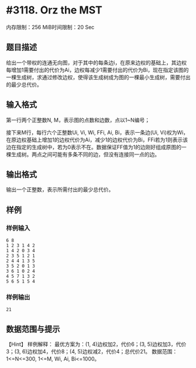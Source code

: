# #3118. Orz the MST

内存限制：256 MiB时间限制：20 Sec

## 题目描述

给出一个带权的连通无向图，对于其中的每条边i，在原来边权的基础上，其边权每增加1需要付出的代价为Ai，边权每减少1需要付出的代价为Bi，现在指定该图的一棵生成树，求通过修改边权，使得该生成树成为图的一棵最小生成树，需要付出的最少总代价。

 

## 输入格式

第一行两个正整数N, M，表示图的点数和边数，点以1~N编号；

接下来M行，每行六个正整数Ui, Vi, Wi, FFi, Ai, Bi，表示一条边(Ui, Vi)权为Wi，在原边权基础上增加1的边权代价为Ai，减少1的边权代价为Bi，FFi若为1则表示该边在指定的生成树中，若为0表示不在。数据保证FF值为1的边刚好组成原图的一棵生成树。两点之间可能有多条不同的边，但没有连接同一点的边。

 

## 输出格式

 

输出一个正整数，表示所需付出的最少总代价。

 

## 样例

### 样例输入

    
    
    6 8
    1 2 3 1 4 2
    1 4 2 0 3 4
    2 3 5 1 2 1
    2 4 4 1 3 5
    3 5 2 0 1 3
    3 6 1 0 2 4
    4 5 7 1 3 2
    5 6 5 1 5 4
     
    
    

### 样例输出

    
    
    21
     
    
    

## 数据范围与提示

【Hint】
样例解释：
最优方案为：(1, 4)边权加2，代价6；(3, 5)边权加3，代价3；(3, 6)边权加4，代价8；(4, 5)边权减2，代价4；总代价21。
数据范围：
1<=N<=300, 1<=M, Wi, Ai, Bi<=1000。
